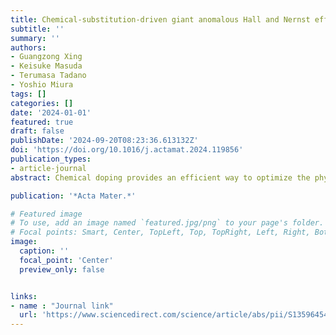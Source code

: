 ```yaml
---
title: Chemical-substitution-driven giant anomalous Hall and Nernst effects in magnetic cubic Heusler compounds
subtitle: ''
summary: ''
authors:
- Guangzong Xing
- Keisuke Masuda
- Terumasa Tadano
- Yoshio Miura
tags: []
categories: []
date: '2024-01-01'
featured: true
draft: false
publishDate: '2024-09-20T08:23:36.613132Z'
doi: 'https://doi.org/10.1016/j.actamat.2024.119856'
publication_types:
- article-journal
abstract: Chemical doping provides an efficient way to optimize the physical properties of magnetic Heusler compounds, especially the anomalous transport properties, including the anomalous Hall conductivity (AHC) and anomalous Nernst conductivity (ANC).In this study, we systematically investigated the effect of chemical doping on AHC and ANC in 1493 Heusler compounds using high-throughput first-principles calculations. Our investigation reveals notable trends in Co- and Rh-based Heusler compounds, where chemical doping effectively enhances the AHC and ANC. Intriguingly, several doped candidates exhibit outstanding enhancement of AHC and ANC (at 300 K), such as (Co$_{0.8}$Ni$_{0.2}$)$_2$FeSn with both giant AHC of -2567.78 S cm^{-1} and ANC of 8.27 A m^{-1}K^{-1}, and Rh_2Co0.7Fe0.3In with ANC of 8.57 A m-1K^-1. Significantly, such a substantial ANC value as observed in Rh2Co0.7Fe0.3In is not present in the stoichiometric mother compound Rh$_2$CoIn, which exhibits a maximum ANC value of 4.36 A m-1K-1 located at 0.3 eV above the Fermi energy. A comprehensive band structure analysis underscores that the notable enhancement in ANC within doped compounds arises from the creation and modification of nodal lines accompanied by the shift of the Fermi energy through chemical doping. This mechanism generates a robust Berry curvature slightly above the Fermi energy, resulting in significant ANC. These findings emphasize the pivotal role of chemical doping in engineering high-performance materials, thereby expanding the horizons of transport property optimization within Heusler compounds.

publication: '*Acta Mater.*'

# Featured image
# To use, add an image named `featured.jpg/png` to your page's folder.
# Focal points: Smart, Center, TopLeft, Top, TopRight, Left, Right, BottomLeft, Bottom, BottomRight.
image:
  caption: ''
  focal_point: 'Center'
  preview_only: false


links: 
- name : "Journal link"
  url: 'https://www.sciencedirect.com/science/article/abs/pii/S135964542400209X'
---
```

